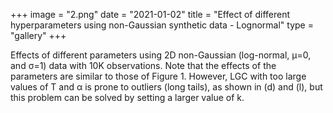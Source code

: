 +++
image = "2.png"
date = "2021-01-02"
title = "Effect of different hyperparameters using non-Gaussian synthetic data - Lognormal"
type = "gallery"
+++

Effects of different parameters using 2D non-Gaussian (log-normal, &mu;=0, and &sigma;=1) data with 10K observations. Note that the effects of the parameters are similar to those of Figure 1. However, LGC with too large values of T and &alpha; is prone to outliers (long tails), as shown in (d) and (l), but this problem can be solved by setting a larger value of k.